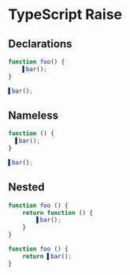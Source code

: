 # TypeScript Raise
## Declarations
```ts
function foo() {
	▌bar();
}
```
```ts
▌bar();
```

## Nameless
```ts
function () {
  ▌bar();
}
```
```ts
▌bar();
```

## Nested
```ts
function foo () {
	return function () {
		▌bar();
	}
}
```
```ts
function foo () {
	return ▌bar();
}
```